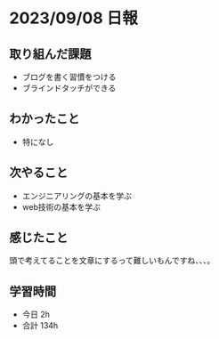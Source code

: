 # 2023/09/08 日報

## 取り組んだ課題
- ブログを書く習慣をつける
- ブラインドタッチができる

## わかったこと
- 特になし

## 次やること
- エンジニアリングの基本を学ぶ
- web技術の基本を学ぶ

## 感じたこと
頭で考えてることを文章にするって難しいもんですね、、、。

## 学習時間
- 今日 2h
- 合計 134h
